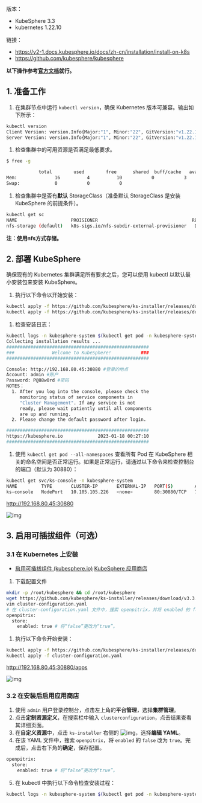 版本：

- KubeSphere 3.3
- kubernetes 1.22.10

链接：

- https://v2-1.docs.kubesphere.io/docs/zh-cn/installation/install-on-k8s
- https://github.com/kubesphere/kubesphere

**以下操作参考[官方文档](https://kubesphere.io/zh/docs/v3.3/installing-on-kubernetes/introduction/overview/)就行。**

## 1. 准备工作

1. 在集群节点中运行 `kubectl version`，确保 Kubernetes 版本可兼容。输出如下所示：

```bash
kubectl version
Client Version: version.Info{Major:"1", Minor:"22", GitVersion:"v1.22.10", GitCommit:"eae22ba6238096f5dec1ceb62766e97783f0ba2f", GitTreeState:"clean", BuildDate:"2022-05-24T12:56:35Z", GoVersion:"go1.16.15", Compiler:"gc", Platform:"linux/amd64"}
Server Version: version.Info{Major:"1", Minor:"22", GitVersion:"v1.22.10", GitCommit:"eae22ba6238096f5dec1ceb62766e97783f0ba2f", GitTreeState:"clean", BuildDate:"2022-05-24T12:50:52Z", GoVersion:"go1.16.15", Compiler:"gc", Platform:"linux/amd64"}
```

1. 检查集群中的可用资源是否满足最低要求。

```bash
$ free -g

            total        used        free      shared  buff/cache   available
Mem:              16          4          10           0           3           2
Swap:             0           0           0
```

1. 检查集群中是否有**默认** StorageClass（准备默认 StorageClass 是安装 KubeSphere 的前提条件）。

```bash
kubectl get sc
NAME                    PROISIONER                                   RECLAIMPOLICY   VOLUMEBINDINGMODE   ALLOWVOLUMEEXPANSION   AGE
nfs-storage (default)   k8s-sigs.io/nfs-subdir-external-provisioner   Delete          Immediate           false                  30d
```

**注：使用nfs方式存储。**

## 2. 部署 KubeSphere

确保现有的 Kubernetes 集群满足所有要求之后，您可以使用 kubectl 以默认最小安装包来安装 KubeSphere。

1. 执行以下命令以开始安装：

```bash
kubectl apply -f https://github.com/kubesphere/ks-installer/releases/download/v3.3.1/kubesphere-installer.yaml
kubectl apply -f https://github.com/kubesphere/ks-installer/releases/download/v3.3.1/cluster-configuration.yaml
```

1. 检查安装日志：

```bash
kubectl logs -n kubesphere-system $(kubectl get pod -n kubesphere-system -l 'app in (ks-install, ks-installer)' -o jsonpath='{.items[0].metadata.name}') -f
Collecting installation results ...
#####################################################
###              Welcome to KubeSphere!           ###
#####################################################

Console: http://192.168.80.45:30880 #登录的地点
Account: admin #账户
Password: P@88w0rd #密码
NOTES：
  1. After you log into the console, please check the
     monitoring status of service components in
     "Cluster Management". If any service is not
     ready, please wait patiently until all components
     are up and running.
  2. Please change the default password after login.

#####################################################
https://kubesphere.io             2023-01-18 00:27:10
#####################################################
```

1. 使用 `kubectl get pod --all-namespaces` 查看所有 Pod 在 KubeSphere 相关的命名空间是否正常运行。如果是正常运行，请通过以下命令来检查控制台的端口（默认为 30880）：

```bash
kubectl get svc/ks-console -n kubesphere-system
NAME         TYPE       CLUSTER-IP       EXTERNAL-IP   PORT(S)        AGE
ks-console   NodePort   10.105.105.226   <none>        80:30880/TCP   71m
```

http://192.168.80.45:30880

![img](https://img2023.cnblogs.com/blog/1740081/202301/1740081-20230118182529943-963187280.png)

 

## 3. 启用可插拔组件（可选）

### 3.1 在 Kubernetes 上安装

- [启用可插拔组件 (kubesphere.io)](https://kubesphere.io/zh/docs/v3.3/pluggable-components/) [KubeSphere 应用商店](https://kubesphere.io/zh/docs/v3.3/pluggable-components/app-store/)

1. 下载配置文件

```bash
mkdir -p /root/kubesphere && cd /root/kubesphere
wget https://github.com/kubesphere/ks-installer/releases/download/v3.3.1/cluster-configuration.yaml
vim cluster-configuration.yaml
# 在 cluster-configuration.yaml 文件中，搜索 openpitrix，并将 enabled 的 false 改为 true。完成后保存文件
openpitrix:
  store:
    enabled: true # 将“false”更改为“true”。
```

1. 执行以下命令开始安装：

```bash
kubectl apply -f https://github.com/kubesphere/ks-installer/releases/download/v3.3.1/kubesphere-installer.yaml
kubectl apply -f cluster-configuration.yaml
```

http://192.168.80.45:30880/apps

![img](https://img2023.cnblogs.com/blog/1740081/202301/1740081-20230118182710691-1435507783.png)

### 3.2 在安装后启用应用商店

1. 使用 `admin` 用户登录控制台，点击左上角的**平台管理**，选择**集群管理**。
2. 点击**定制资源定义**，在搜索栏中输入 `clusterconfiguration`，点击结果查看其详细页面。
3. 在**自定义资源**中，点击 `ks-installer` 右侧的 ![img](https://kubesphere.io/images/docs/v3.3/zh-cn/enable-pluggable-components/kubesphere-app-store/three-dots.png)，选择**编辑 YAML**。
4. 在该 YAML 文件中，搜索 `openpitrix`，将 `enabled` 的 `false` 改为 `true`。完成后，点击右下角的**确定**，保存配置。

```bash
openpitrix:
  store:
    enabled: true # 将“false”更改为“true”。
```

5. 在 kubectl 中执行以下命令检查安装过程：

```bash
kubectl logs -n kubesphere-system $(kubectl get pod -n kubesphere-system -l 'app in (ks-install, ks-installer)' -o jsonpath='{.items[0].metadata.name}') -f
```

 